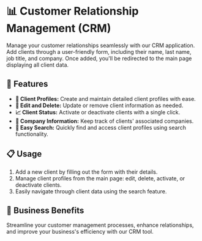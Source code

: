 # 📊 Customer Relationship Management (CRM)

Manage your customer relationships seamlessly with our CRM application. Add clients through a user-friendly form, including their name, last name, job title, and company. Once added, you'll be redirected to the main page displaying all client data. 

## 🚀 Features

- **📝 Client Profiles:** Create and maintain detailed client profiles with ease.
- **🔄 Edit and Delete:** Update or remove client information as needed.
- **📈 Client Status:** Activate or deactivate clients with a single click.
- **🏢 Company Information:** Keep track of clients' associated companies.
- **🔎 Easy Search:** Quickly find and access client profiles using search functionality.

## 📋 Usage

1. Add a new client by filling out the form with their details.
2. Manage client profiles from the main page: edit, delete, activate, or deactivate clients.
3. Easily navigate through client data using the search feature.

## 💼 Business Benefits

Streamline your customer management processes, enhance relationships, and improve your business's efficiency with our CRM tool.


